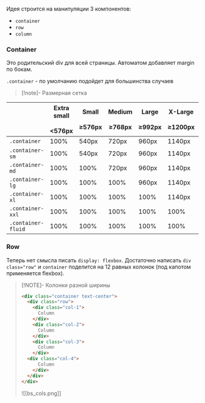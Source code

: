 Идея строится на манипуляции 3 компонентов: 
- `container`
- `row`
- `column`

### Container

Это родительский div для всей страницы. Автоматом добавляет margin по бокам. 

`.container` - по умолчанию подойдет для большинства случаев

> [!note]- Размерная сетка
> 
|                    | Extra small<br><br><576px | Small<br><br>≥576px | Medium<br><br>≥768px | Large<br><br>≥992px | X-Large<br><br>≥1200px | XX-Large<br><br>≥1400px |
| ------------------ | ------------------------- | ------------------- | -------------------- | ------------------- | ---------------------- | ----------------------- |
| `.container`       | 100%                      | 540px               | 720px                | 960px               | 1140px                 | 1320px                  |
| `.container-sm`    | 100%                      | 540px               | 720px                | 960px               | 1140px                 | 1320px                  |
| `.container-md`    | 100%                      | 100%                | 720px                | 960px               | 1140px                 | 1320px                  |
| `.container-lg`    | 100%                      | 100%                | 100%                 | 960px               | 1140px                 | 1320px                  |
| `.container-xl`    | 100%                      | 100%                | 100%                 | 100%                | 1140px                 | 1320px                  |
| `.container-xxl`   | 100%                      | 100%                | 100%                 | 100%                | 100%                   | 1320px                  |
| `.container-fluid` | 100%                      | 100%                | 100%                 | 100%                | 100%                   | 100%                    |

### Row

Теперь нет смысла писать `display: flexbox`. Достаточно написать 
`div class="row"` и `container` поделится на 12 равных колонок (под капотом применяется flexbox). 

> [!NOTE]- Колонки разной ширины
> ```html
> <div class="container text-center">
>   <div class="row">
>     <div class="col-1">
>       Column
>     </div>
>     <div class="col-2">
>       Column
>     </div>
>     <div class="col-3">
>       Column
>     </div>
> 	<div class="col-4">
>       Column
>     </div>
>   </div>
> </div>
> ```
> ![[bs_cols.png]]

